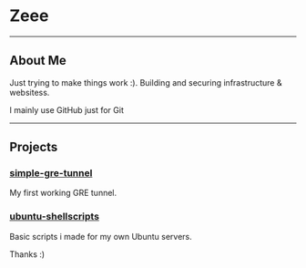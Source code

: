 # Zeee  

---

## About Me  

Just trying to make things work :).
Building and securing infrastructure & websitess.

I mainly use GitHub just for Git

---

## Projects  

### [simple-gre-tunnel](https://github.com/63zee/simple-gre-tunnel)  
My first working GRE tunnel.

### [ubuntu-shellscripts](https://github.com/63zee/ubuntu-shellscripts)  
Basic scripts i made for my own Ubuntu servers. 

Thanks :)

